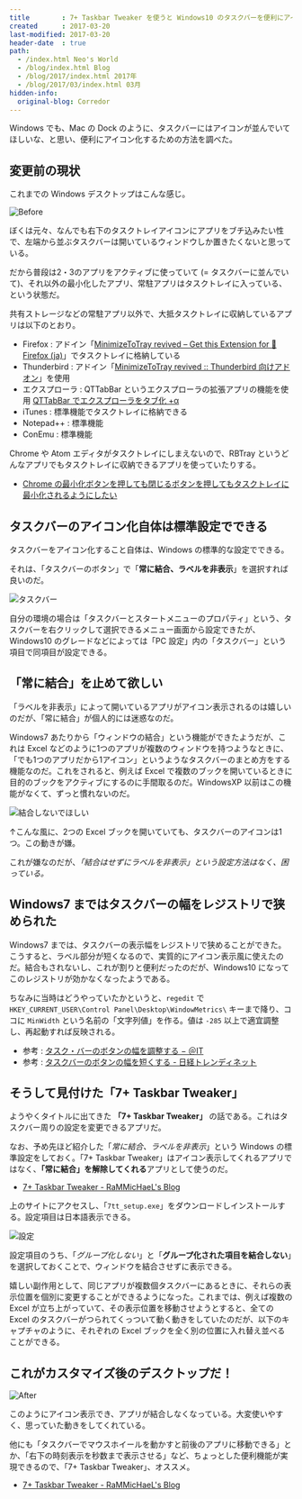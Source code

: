 ```yaml
---
title        : 7+ Taskbar Tweaker を使うと Windows10 のタスクバーを便利にアイコン化できる
created      : 2017-03-20
last-modified: 2017-03-20
header-date  : true
path:
  - /index.html Neo's World
  - /blog/index.html Blog
  - /blog/2017/index.html 2017年
  - /blog/2017/03/index.html 03月
hidden-info:
  original-blog: Corredor
---
```


Windows でも、Mac の Dock のように、タスクバーにはアイコンが並んでいてほしいな、と思い、便利にアイコン化するための方法を調べた。

## 変更前の現状

これまでの Windows デスクトップはこんな感じ。

![Before](20-02-01.jpg)

ぼくは元々、なんでも右下のタスクトレイアイコンにアプリをブチ込みたい性で、左端から並ぶタスクバーは開いているウィンドウしか置きたくないと思っている。

だから普段は2・3のアプリをアクティブに使っていて (= タスクバーに並んでいて)、それ以外の最小化したアプリ、常駐アプリはタスクトレイに入っている、という状態だ。

共有ストレージなどの常駐アプリ以外で、大抵タスクトレイに収納しているアプリは以下のとおり。

- Firefox : アドイン「[MinimizeToTray revived – Get this Extension for 🦊 Firefox (ja)](https://addons.mozilla.org/ja/firefox/addon/minimizetotray-revived/)」でタスクトレイに格納している
- Thunderbird : アドイン「[MinimizeToTray revived :: Thunderbird 向けアドオン](https://addons.mozilla.org/ja/thunderbird/addon/minimizetotray-revived/)」を使用
- エクスプローラ : QTTabBar というエクスプローラの拡張アプリの機能を使用 [QTTabBar でエクスプローラをタブ化 +α](/blog/2017/02/24-01.html)
- iTunes : 標準機能でタスクトレイに格納できる
- Notepad++ : 標準機能
- ConEmu : 標準機能

Chrome や Atom エディタがタスクトレイにしまえないので、RBTray というどんなアプリでもタスクトレイに収納できるアプリを使っていたりする。

- [Chrome の最小化ボタンを押しても閉じるボタンを押してもタスクトレイに最小化されるようにしたい](/blog/2016/01/16-03.html)

## タスクバーのアイコン化自体は標準設定でできる

タスクバーをアイコン化すること自体は、Windows の標準的な設定でできる。

それは、「タスクバーのボタン」で「**常に結合、ラベルを非表示**」を選択すれば良いのだ。

![タスクバー](20-02-02.png)

自分の環境の場合は「タスクバーとスタートメニューのプロパティ」という、タスクバーを右クリックして選択できるメニュー画面から設定できたが、Windows10 のグレードなどによっては「PC 設定」内の「タスクバー」という項目で同項目が設定できる。

## 「常に結合」を止めて欲しい

「ラベルを非表示」によって開いているアプリがアイコン表示されるのは嬉しいのだが、「常に結合」が個人的には迷惑なのだ。

Windows7 あたりから「ウィンドウの結合」という機能ができたようだが、これは Excel などのように1つのアプリが複数のウィンドウを持つようなときに、「でも1つのアプリだから1アイコン」というようなタスクバーのまとめ方をする機能なのだ。これをされると、例えば Excel で複数のブックを開いているときに目的のブックをアクティブにするのに手間取るのだ。WindowsXP 以前はこの機能がなくて、ずっと慣れないのだ。

![結合しないでほしい](20-02-03.png)

↑こんな風に、2つの Excel ブックを開いていても、タスクバーのアイコンは1つ。この動きが嫌。

これが嫌なのだが、*「結合はせずにラベルを非表示」という設定方法はなく、困っている。*

## Windows7 まではタスクバーの幅をレジストリで狭められた

Windows7 までは、タスクバーの表示幅をレジストリで狭めることができた。こうすると、ラベル部分が短くなるので、実質的にアイコン表示風に使えたのだ。結合もされないし、これが割りと便利だったのだが、Windows10 になってこのレジストリが効かなくなったようである。

ちなみに当時はどうやっていたかというと、`regedit` で `HKEY_CURRENT_USER\Control Panel\Desktop\WindowMetrics\` キーまで降り、ココに `MinWidth` という名前の「文字列値」を作る。値は `-285` 以上で適宜調整し、再起動すれば反映される。

- 参考 : [タスク・バーのボタンの幅を調整する − ＠IT](http://www.atmarkit.co.jp/fwin2k/win2ktips/974taskbaricon/taskbaricon.html)
- 参考 : [タスクバーのボタンの幅を短くする - 日経トレンディネット](http://trendy.nikkeibp.co.jp/article/tec/winxp/20050202/110887/)

## そうして見付けた「7+ Taskbar Tweaker」

ようやくタイトルに出てきた **「7+ Taskbar Tweaker」** の話である。これはタスクバー周りの設定を変更できるアプリだ。

なお、予め先ほど紹介した「*常に結合、ラベルを非表示*」という Windows の標準設定をしておく。「7+ Taskbar Tweaker」はアイコン表示してくれるアプリではなく、**「常に結合」を解除してくれる**アプリとして使うのだ。

- [7+ Taskbar Tweaker - RaMMicHaeL's Blog](http://rammichael.com/7-taskbar-tweaker)

上のサイトにアクセスし、「`7tt_setup.exe`」をダウンロードしインストールする。設定項目は日本語表示できる。

![設定](20-02-04.png)

設定項目のうち、「*グループ化しない*」と「**グループ化された項目を結合しない**」を選択しておくことで、ウィンドウを結合させずに表示できる。

嬉しい副作用として、同じアプリが複数個タスクバーにあるときに、それらの表示位置を個別に変更することができるようになった。これまでは、例えば複数の Excel が立ち上がっていて、その表示位置を移動させようとすると、全ての Excel のタスクバーがつられてくっついて動く動きをしていたのだが、以下のキャプチャのように、それぞれの Excel ブックを全く別の位置に入れ替え並べることができる。

## これがカスタマイズ後のデスクトップだ！

![After](20-02-05.jpg)

このようにアイコン表示でき、アプリが結合しなくなっている。大変使いやすく、思っていた動きをしてくれている。

他にも「タスクバーでマウスホイールを動かすと前後のアプリに移動できる」とか、「右下の時刻表示を秒数まで表示させる」など、ちょっとした便利機能が実現できるので、「7+ Taskbar Tweaker」、オススメ。

- [7+ Taskbar Tweaker - RaMMicHaeL's Blog](http://rammichael.com/7-taskbar-tweaker)

